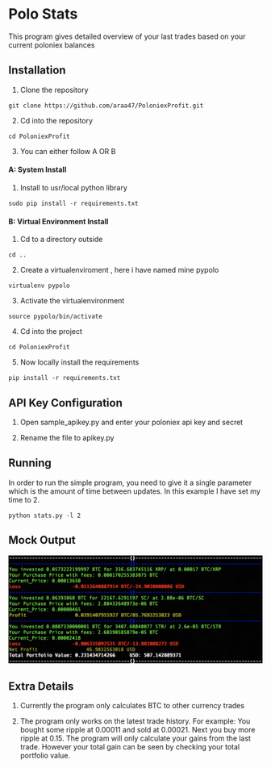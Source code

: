 # Polo Stats 

This program gives detailed overview of your last trades based on your current poloniex balances

## Installation

1) Clone the repository 
```
git clone https://github.com/araa47/PoloniexProfit.git 
```

2) Cd into the repository 
```
cd PoloniexProfit 
```

3) You can either follow A OR B 

#### A: System Install 

1) Install to usr/local python library

```
sudo pip install -r requirements.txt 
```

#### B: Virtual Environment Install 

1) Cd to a directory outside

```
cd ..
```

2) Create a virtualenviroment , here i have named mine pypolo

```
virtualenv pypolo 
```

3) Activate the virtualenvironment

```
source pypolo/bin/activate
```

4) Cd into the project
```
cd PoloniexProfit 
```
5) Now locally install the requirements
```
pip install -r requirements.txt
```



## API Key Configuration 

1) Open sample_apikey.py and enter your poloniex api key and secret 

2) Rename the file to apikey.py 

## Running 

In order to run the simple program, you need to give it a single parameter which is the amount of time between updates. In this example I have set my time to 2. 

```
python stats.py -l 2

```
## Mock Output

![Image of Output](outputexample.png)

## Extra Details 

1) Currently the program only calculates BTC to other currency trades 

2) The program only works on the latest trade history. For example: You bought some ripple at 0.00011 and sold at 0.00021. Next you buy more ripple at 0.15. The program will only calculate your gains from the last trade. However your total gain can be seen by checking your total portfolio value. 